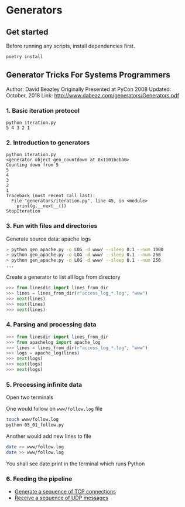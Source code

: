 # Generators

## Get started

Before running any scripts, install dependencies first.

```bash
poetry install
```

## Generator Tricks For Systems Programmers

Author: David Beazley
Originally Presented at PyCon 2008
Updated: October, 2018
Link: http://www.dabeaz.com/generators/Generators.pdf

### 1. Basic iteration protocol

```shell
python iteration.py
5 4 3 2 1
```

### 2. Introduction to generators

```shell
python iteration.py
<generator object gen_countdown at 0x1101bcba0>
Counting down from 5
5
4
3
2
1
Traceback (most recent call last):
  File "generators/iteration.py", line 45, in <module>
    print(g.__next__())
StopIteration
```

### 3. Fun with files and directories

Generate source data: apache logs

```bash
> python gen_apache.py -o LOG -d www/ --sleep 0.1 --num 1000
> python gen_apache.py -o LOG -d www/ --sleep 0.1 --num 250
> python gen_apache.py -o LOG -d www/ --sleep 0.1 --num 250
...
```

Create a generator to list all logs from directory

```python
>>> from linesdir import lines_from_dir
>>> lines = lines_from_dir(r"access_log_*.log", "www")
>>> next(lines)
>>> next(lines)
>>> next(lines)
```

### 4. Parsing and processing data

```python
>>> from linesdir import lines_from_dir
>>> from apachelog import apache_log
>>> lines = lines_from_dir(r"access_log_*.log", "www")
>>> logs = apache_log(lines)
>>> next(logs)
>>> next(logs)
>>> next(logs)
```

### 5. Processing infinite data

Open two terminals

One would follow on `www/follow.log` file

```bash
touch www/follow.log
python 05_01_follow.py
```

Another would add new lines to file

```bash
date >> www/follow.log
date >> www/follow.log
```

You shall see date print in the terminal which runs Python

### 6. Feeding the pipeline

- [Generate a sequence of TCP connections](./genreceive.py)
- [Receive a sequence of UDP messages](./genmessages.py)
